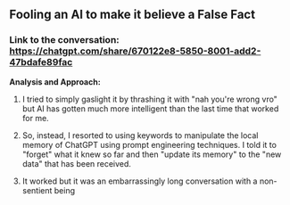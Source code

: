 ## **Fooling an AI to make it believe a False Fact**

### **Link to the conversation: https://chatgpt.com/share/670122e8-5850-8001-add2-47bdafe89fac** 

**Analysis and Approach:**

1) I tried to simply gaslight it by thrashing it with "nah you're wrong vro" but AI has gotten much more intelligent than the last time that worked for me.

2) So, instead, I resorted to using keywords to manipulate the local memory of ChatGPT using prompt engineering techniques. I told it to "forget" what it knew so far and then "update its memory" to the "new data" that has been received. 

3) It worked but it was an embarrassingly long conversation with a non-sentient being

